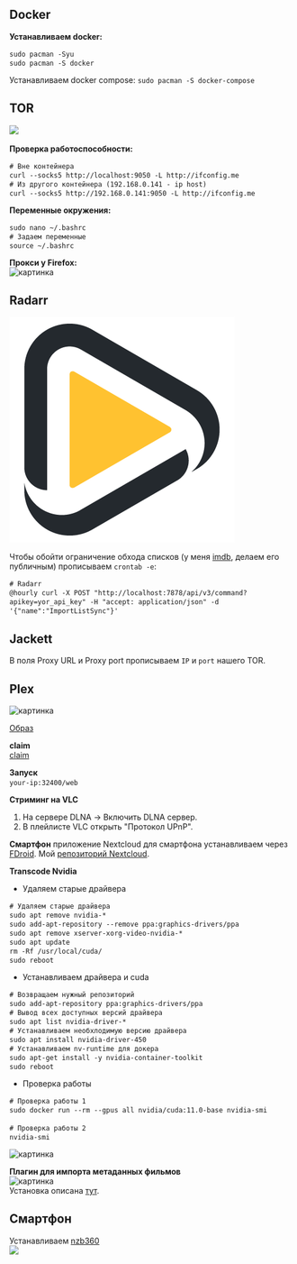 ## Docker 
**Устанавливаем docker:**<br> 
```
sudo pacman -Syu
sudo pacman -S docker
```
Устанавливаем docker compose: `sudo pacman -S docker-compose`

## TOR 
![](https://upload.wikimedia.org/wikipedia/commons/thumb/1/15/Tor-logo-2011-flat.svg/306px-Tor-logo-2011-flat.svg.png)

**Проверка работоспособности:**<br>  
```
# Вне контейнера
curl --socks5 http://localhost:9050 -L http://ifconfig.me
# Из другого контейнера (192.168.0.141 - ip host)
curl --socks5 http://192.168.0.141:9050 -L http://ifconfig.me
```

**Переменные окружения:**<br> 
```
sudo nano ~/.bashrc
# Задаем переменные 
source ~/.bashrc
```
**Прокси у Firefox:**<br> 
![картинка](https://lumpics.ru/wp-content/uploads/2016/08/Tor-dlya-Firefox-3.png)

## Radarr
![](https://github.com/Radarr/Radarr/blob/develop/Logo/400.png?raw=true)

Чтобы обойти ограничение обхода списков (у меня [imdb](https://www.imdb.com), делаем его публичным) прописываем `crontab -e`: 
```
# Radarr
@hourly curl -X POST "http://localhost:7878/api/v3/command?apikey=yor_api_key" -H "accept: application/json" -d '{"name":"ImportListSync"}'
```
## Jackett
В  поля Proxy URL и Proxy port прописываем `IP` и `port` нашего TOR.

## Plex 
![картинка](https://lg-help.ru/img/868_1.gif)

[Образ](https://hub.docker.com/r/linuxserver/plex)

**claim**<br>
[claim](https://www.plex.tv/claim/)

**Запуск**<br>
`your-ip:32400/web`

**Стриминг на VLC** 
1. На сервере DLNA -> Включить DLNA сервер.
1. В плейлисте VLC открыть "Протокол UPnP".

**Смартфон** приложение Nextcloud для смартфона устанавливаем через [FDroid](https://f-droid.org/). Мой [репозиторий Nextcloud](https://github.com/VolokzhaninVadim/nextcloud).

**Transcode Nvidia**
* Удаляем старые драйвера
```
# Удаляем старые драйвера
sudo apt remove nvidia-*
sudo add-apt-repository --remove ppa:graphics-drivers/ppa
sudo apt remove xserver-xorg-video-nvidia-*
sudo apt update
rm -Rf /usr/local/cuda/
sudo reboot
```
* Устанавливаем драйвера и cuda
```
# Возвращаем нужный репозиторий
sudo add-apt-repository ppa:graphics-drivers/ppa 
# Вывод всех доступных версий драйвера
sudo apt list nvidia-driver-* 
# Устанавливаем необхлодимую версию драйвера
sudo apt install nvidia-driver-450 
# Устанавливаем nv-runtime для докера
sudo apt-get install -y nvidia-container-toolkit 
sudo reboot
```
* Проверка работы 
```
# Проверка работы 1 
sudo docker run --rm --gpus all nvidia/cuda:11.0-base nvidia-smi

# Проверка работы 2
nvidia-smi
```
![картинка](https://user-images.githubusercontent.com/27136123/158003064-36a0e350-ce76-4f23-99f0-5c9f930171b2.png)

**Плагин для импорта метаданных фильмов**<br>
![картинка](https://upload.wikimedia.org/wikipedia/commons/thumb/c/c1/Kinopoisk_colored_logo_%282021-present%29.svg/220px-Kinopoisk_colored_logo_%282021-present%29.svg.png)<br>
Установка описана [тут](https://github.com/Jenstel/Kinopoisk.bundle).

## Смартфон
Устанавливаем [nzb360](https://play.google.com/store/apps/details?id=com.kevinforeman.nzb360)<br>
![](https://play-lh.googleusercontent.com/hjpWUw2sBsC0fpbPFUAChsjx-yC0-57zjZLdG8GQUw_FhVehK19pY0HIdDDysrdh7BM=s180)

